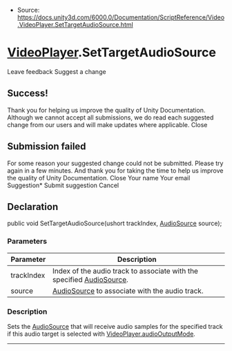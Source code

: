 * Source: https://docs.unity3d.com/6000.0/Documentation/ScriptReference/Video.VideoPlayer.SetTargetAudioSource.html

#  [VideoPlayer](https://docs.unity3d.com/6000.0/Documentation/ScriptReference/Video.VideoPlayer.html).SetTargetAudioSource
Leave feedback
Suggest a change
## Success!
Thank you for helping us improve the quality of Unity Documentation. Although we cannot accept all submissions, we do read each suggested change from our users and will make updates where applicable.
Close
## Submission failed
For some reason your suggested change could not be submitted. Please <a>try again</a> in a few minutes. And thank you for taking the time to help us improve the quality of Unity Documentation.
Close
Your name Your email Suggestion* Submit suggestion
Cancel
## Declaration
public void SetTargetAudioSource(ushort trackIndex, [AudioSource](https://docs.unity3d.com/6000.0/Documentation/ScriptReference/AudioSource.html) source); 
### Parameters
Parameter | Description  
---|---  
trackIndex | Index of the audio track to associate with the specified [AudioSource](https://docs.unity3d.com/6000.0/Documentation/ScriptReference/AudioSource.html).  
source |  [AudioSource](https://docs.unity3d.com/6000.0/Documentation/ScriptReference/AudioSource.html) to associate with the audio track.  
### Description
Sets the [AudioSource](https://docs.unity3d.com/6000.0/Documentation/ScriptReference/AudioSource.html) that will receive audio samples for the specified track if this audio target is selected with [VideoPlayer.audioOutputMode](https://docs.unity3d.com/6000.0/Documentation/ScriptReference/Video.VideoPlayer-audioOutputMode.html).
* * *
